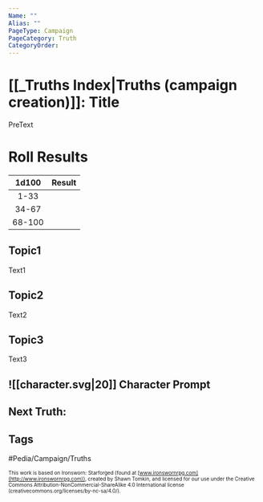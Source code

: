 ```yaml
---
Name: ""
Alias: ""
PageType: Campaign
PageCategory: Truth
CategoryOrder: 
---
```

#  [[_Truths Index|Truths (campaign creation)]]: Title
PreText
# Roll Results
| 1d100 | Result |
|:---:|:--- |
| 1-33 |  |
| 34-67 |  |
| 68-100 |  |

## Topic1
Text1

## Topic2
Text2

## Topic3
Text3

## ![[character.svg|20]] Character Prompt

## Next Truth: 

## Tags
#Pedia/Campaign/Truths

<font size=-2>This work is based on Ironsworn: Starforged (found at [www.ironswornrpg.com](http://www.ironswornrpg.com)), created by Shawn Tomkin, and licensed for our use under the Creative Commons Attribution-NonCommercial-ShareAlike 4.0 International license  (creativecommons.org/licenses/by-nc-sa/4.0/).</font>